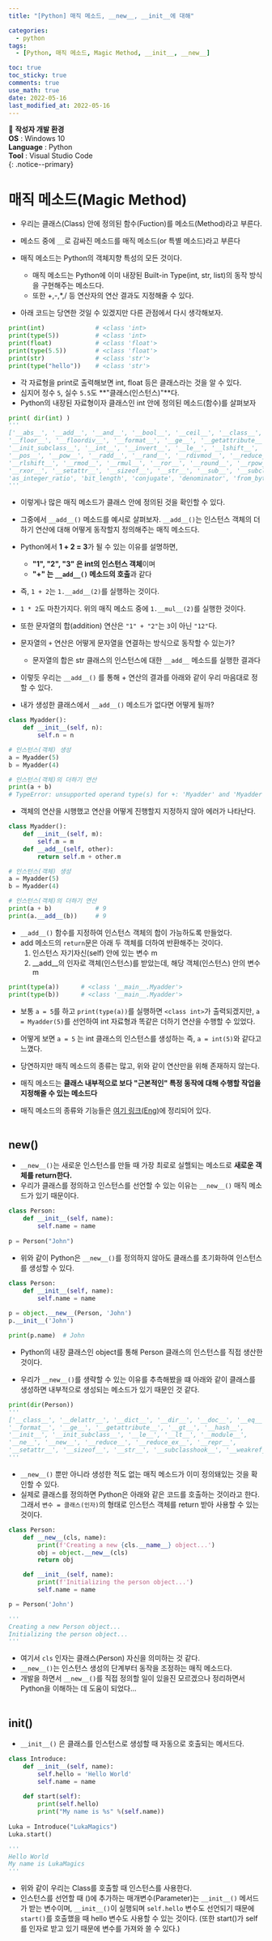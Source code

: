 ```yaml
---
title: "[Python] 매직 메소드, __new__, __init__에 대해"

categories:
  - python
tags:
  - [Python, 매직 메소드, Magic Method, __init__, __new__]

toc: true
toc_sticky: true
comments: true
use_math: true
date: 2022-05-16
last_modified_at: 2022-05-16
---
```


📌 **작성자 개발 환경** <br>
**OS** : Windows 10 <br>
**Language** : Python<br>
**Tool** : Visual Studio Code<br>
{: .notice--primary}

# 매직 메소드(Magic Method)

- 우리는 클래스(Class) 안에 정의된 함수(Fuction)를 메소드(Method)라고 부른다. 
- 메소드 중에 `__`로 감싸진 메소드를 매직 메소드(or 특별 메소드)라고 부른다
- 매직 메소드는 Python의 객체지향 특성의 모든 것이다.
    - 매직 메소드는 Python에 이미 내장된 Built-in Type(int, str, list)의 동작 방식을 구현해주는 메소드다.
    - 또한 +,-,*,/ 등 연산자의 연산 결과도 지정해줄 수 있다.

- 아래 코드는 당연한 것일 수 있겠지만 다른 관점에서 다시 생각해보자.

```py
print(int)              # <class 'int>
print(type(5))          # <class 'int>
print(float)            # <class 'float'>
print(type(5.5))        # <class 'float'>
print(str)              # <class 'str'>
print(type("hello"))    # <class 'str'>
```

- 각 자료형을 print로 출력해보면 int, float 등은 클래스라는 것을 알 수 있다.
- 심지어 정수 `5`, 실수 `5.5`도 **"클래스(인스턴스)"**다.
- Python의 내장된 자료형이자 클래스인 int 안에 정의된 메소드(함수)를 살펴보자

```py
print( dir(int) )
'''
['__abs__', '__add__', '__and__', '__bool__', '__ceil__', '__class__', '__delattr__', '__dir__', '__divmod__', '__doc__', '__eq__', '__float__', 
'__floor__', '__floordiv__', '__format__', '__ge__', '__getattribute__', '__getnewargs__', '__gt__', '__hash__', '__index__', '__init__', 
'__init_subclass__', '__int__', '__invert__', '__le__', '__lshift__', '__lt__', '__mod__', '__mul__', '__ne__', '__neg__', '__new__', '__or__', 
'__pos__', '__pow__', '__radd__', '__rand__', '__rdivmod__', '__reduce__', '__reduce_ex__', '__repr__', '__rfloordiv__', 
'__rlshift__', '__rmod__', '__rmul__', '__ror__', '__round__', '__rpow__', '__rrshift__', '__rshift__', '__rsub__', '__rtruediv__', 
'__rxor__', '__setattr__', '__sizeof__', '__str__', '__sub__', '__subclasshook__', '__truediv__', '__trunc__', '__xor__', 
'as_integer_ratio', 'bit_length', 'conjugate', 'denominator', 'from_bytes', 'imag', 'numerator', 'real', 'to_bytes']
'''
```

- 이렇게나 많은 매직 메소드가 클래스 안에 정의된 것을 확인할 수 있다.
- 그중에서 `__add__()` 메소드를 예시로 살펴보자. `__add__()`는 인스턴스 객체의 더하기 연산에 대해 어떻게 동작할지 정의해주는 매직 메소드다.
- Python에서 **1 + 2 = 3**가 될 수 있는 이유를 설명하면,
    - **"1", "2", "3" 은 int의 인스턴스 객체**이며
    - **"+" 는 `__add__()` 메소드의 호출**과 같다
- 즉, `1 + 2`는 `1.__add__(2)`를 실행하는 것이다.
- `1 * 2`도 마찬가지다. 위의 매직 메소드 중에 `1.__mul__(2)`를 실행한 것이다.

- 또한 문자열의 합(addition) 연산은 `"1" + "2"`는 `3`이 아닌 `"12"`다.
- 문자열의 `+` 연산은 어떻게 문자열을 연결하는 방식으로 동작할 수 있는가? 
    - 문자열의 합은 str 클래스의 인스턴스에 대한 `__add__` 메소드를 실행한 결과다

- 이렇듯 우리는 `__add__()` 를 통해 + 연산의 결과를 아래와 같이 우리 마음대로 정할 수 있다.
- 내가 생성한 클래스에서 `__add__()` 메소드가 없다면 어떻게 될까?

```py
class Myadder():
    def __init__(self, n):
        self.n = n

# 인스턴스(객체) 생성
a = Myadder(5)
b = Myadder(4)

# 인스턴스(객체)의 더하기 연산
print(a + b)  
# TypeError: unsupported operand type(s) for +: 'Myadder' and 'Myadder'
```

- 객체의 연산을 시행했고 연산을 어떻게 진행할지 지정하지 않아 에러가 나타난다.

```py
class Myadder():
    def __init__(self, m):
        self.m = m
    def __add__(self, other):
        return self.m + other.m

# 인스턴스(객체) 생성
a = Myadder(5)
b = Myadder(4)

# 인스턴스(객체)의 더하기 연산
print(a + b)            # 9
print(a.__add__(b))     # 9
```

- `__add__()` 함수를 지정하여 인스턴스 객체의 합이 가능하도록 만들었다.
- add 메소드의 `return`문은 아래 두 객체를 더하여 반환해주는 것이다.
    1. 인스턴스 자기자신(self) 안에 있는 변수 m 
    2. __add__의 인자로 객체(인스턴스)를 받았는데, 해당 객체(인스턴스) 안의 변수 m

```py
print(type(a))      # <class '__main__.Myadder'>
print(type(b))      # <class '__main__.Myadder'>
```

- 보통 `a = 5`를 하고 `print(type(a))`를 실행하면 `<class int>`가 출력되겠지만, `a = Myadder(5)`를 선언하여 int 자료형과 똑같은 더하기 연산을 수행할 수 있었다.
- 어떻게 보면 `a = 5` 는 int 클래스의 인스턴스를 생성하는 즉, `a = int(5)`와 같다고 느꼈다.

- 당연하지만 매직 메소드의 종류는 많고, 위와 같이 연산만을 위해 존재하지 않는다.
- 매직 메소드는 **클래스 내부적으로 보다 "근본적인" 특정 동작에 대해 수행할 작업을 지정해줄 수 있는 메소드다**
- 매직 메소드의 종류와 기능들은 [여기 링크(Eng)](https://www.tutorialsteacher.com/python/magic-methods-in-python)에 정리되어 있다.
<br><br>

## __new__()

- `__new__()`는 새로운 인스턴스를 만들 때 가장 최로로 실핼되는 메소드로 **새로운 객체를 return한다.**
- 우리가 클래스를 정의하고 인스턴스를 선언할 수 있는 이유는 `__new__()` 매직 메소드가 있기 때문이다.

```py
class Person:
    def __init__(self, name):
        self.name = name
        
p = Person("John")
```

- 위와 같이 Python은 `__new__()`를 정의하지 않아도 클래스를 초기화하여 인스턴스를 생성할 수 있다.

```py
class Person:
    def __init__(self, name):
        self.name = name
        
p = object.__new__(Person, 'John')
p.__init__('John')

print(p.name)  # John
```

- Python의 내장 클래스인 object를 통해 Person 클래스의 인스턴스를 직접 생산한 것이다.

- 우리가 `__new__()`를 생략할 수 있는 이유를 추측해봤을 떄 아래와 같이 클래스를 생성하면 내부적으로 생성되는 메소드가 있기 때문인 것 같다.
```py
print(dir(Person))
'''
['__class__', '__delattr__', '__dict__', '__dir__', '__doc__', '__eq__', 
'__format__', '__ge__', '__getattribute__', '__gt__', '__hash__', 
'__init__', '__init_subclass__', '__le__', '__lt__', '__module__', 
'__ne__', '__new__', '__reduce__', '__reduce_ex__', '__repr__', 
'__setattr__', '__sizeof__', '__str__', '__subclasshook__', '__weakref__']
'''
```

- `__new__()` 뿐만 아니라 생성한 적도 없는 매직 메소드가 이미 정의돼있는 것을 확인할 수 있다.
- 실제로 클래스를 정의하면 Python은 아래와 같은 코드를 호출하는 것이라고 한다. 그래서 `변수 = 클래스(인자)`의 형태로 인스턴스 객체를 return 받아 사용할 수 있는 것이다.

```py
class Person:
    def __new__(cls, name):
        print(f'Creating a new {cls.__name__} object...')
        obj = object.__new__(cls)
        return obj

    def __init__(self, name):
        print(f'Initializing the person object...')
        self.name = name

p = Person('John')

'''
Creating a new Person object...
Initializing the person object...
'''
```

- 여기서 `cls` 인자는 클래스(Person) 자신을 의미하는 것 같다.
- `__new__()`는 인스턴스 생성의 단계부터 동작을 조정하는 매직 메소드다.
- 개발을 하면서 `__new__()`를 직접 정의할 일이 있을진 모르겠으나 정리하면서 Python을 이해하는 데 도움이 되었다...
<br><br>

## __init__()

- `__init__()` 은 클래스를 인스턴스로 생성할 때 자동으로 호출되는 메서드다.

```py
class Introduce:
    def __init__(self, name):
        self.hello = 'Hello World'
        self.name = name
 
    def start(self):
        print(self.hello)
        print("My name is %s" %(self.name))
 
Luka = Introduce("LukaMagics")
Luka.start()

'''
Hello World
My name is LukaMagics
'''
```
- 위와 같이 우리는 Class를 호출할 때 인스턴스를 사용한다.
- 인스턴스를 선언할 때 ()에 추가하는 매개변수(Parameter)는 `__init__()` 메서드가 받는 변수이며, `__init__()`이 실행되며 `self.hello` 변수도 선언되기 때문에 `start()`를 호출했을 때 hello 변수도 사용할 수 있는 것이다. (또한 start()가 self를 인자로 받고 있기 때문에 변수를 가져와 쓸 수 있다.)